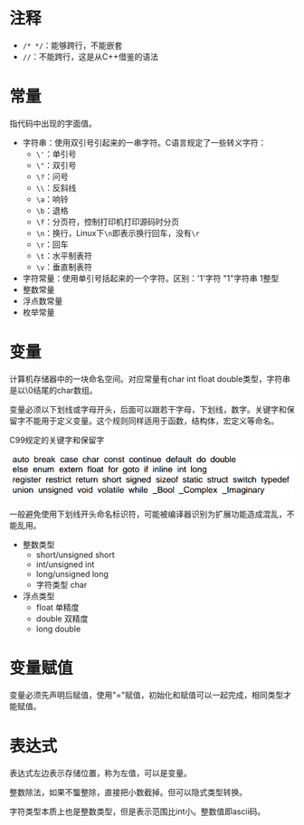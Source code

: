 # 注释

* `/* */`：能够跨行，不能嵌套
* `//`：不能跨行，这是从C++借鉴的语法

# 常量

指代码中出现的字面值。

* 字符串：使用双引号引起来的一串字符。C语言规定了一些转义字符：
  * `\'`：单引号
  * `\"`：双引号
  * `\?`：问号
  * `\\`：反斜线
  * `\a`：响铃
  * `\b`：退格
  * `\f`：分页符，控制打印机打印源码时分页
  * `\n`：换行，Linux下`\n`即表示换行回车，没有`\r`
  * `\r`：回车
  * `\t`：水平制表符
  * `\v`：垂直制表符
* 字符常量：使用单引号括起来的一个字符。区别：'1'字符 "1"字符串 1整型
* 整数常量
* 浮点数常量
* 枚举常量

# 变量

计算机存储器中的一块命名空间。对应常量有char int float double类型，字符串是以\0结尾的char数组。

变量必须以下划线或字母开头，后面可以跟若干字母，下划线，数字。关键字和保留字不能用于定义变量。这个规则同样适用于函数，结构体，宏定义等命名。

C99规定的关键字和保留字

![](res/1.png)

一般避免使用下划线开头命名标识符，可能被编译器识别为扩展功能造成混乱，不能乱用。

* 整数类型
  * short/unsigned short
  * int/unsigned int
  * long/unsigned long
  * 字符类型 char
* 浮点类型
  * float 单精度
  * double 双精度
  * long double

# 变量赋值

变量必须先声明后赋值，使用"="赋值，初始化和赋值可以一起完成，相同类型才能赋值。

# 表达式

表达式左边表示存储位置，称为左值，可以是变量。

整数除法，如果不螚整除，直接把小数截掉。但可以隐式类型转换。

字符类型本质上也是整数类型，但是表示范围比int小。整数值即ascii码。
